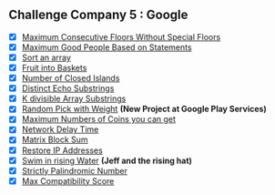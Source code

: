 ## Challenge Company 5 : Google

- [x] [Maximum Consecutive Floors Without Special Floors](https://leetcode.com/problems/maximum-consecutive-floors-without-special-floors/)
- [x] [Maximum Good People Based on Statements](https://leetcode.com/problems/maximum-good-people-based-on-statements/)
- [x] [Sort an array](https://leetcode.com/problems/sort-an-array/)
- [x] [Fruit into Baskets](https://leetcode.com/problems/fruit-into-baskets/)
- [x] [Number of Closed Islands](https://leetcode.com/problems/number-of-closed-islands/)
- [x] [Distinct Echo Substrings](https://leetcode.com/problems/distinct-echo-substrings/)
- [x] [K divisible Array Substrings](https://leetcode.com/problems/k-divisible-elements-subarrays/)
- [x] [Random Pick with Weight](https://leetcode.com/problems/random-pick-with-weight/) **(New Project at Google Play Services)**
- [x] [Maximum Numbers of Coins you can get](https://leetcode.com/problems/maximum-number-of-coins-you-can-get/)
- [x] [Network Delay Time](https://leetcode.com/problems/network-delay-time/)
- [x] [Matrix Block Sum](https://leetcode.com/problems/matrix-block-sum/)
- [x] [Restore IP Addresses](https://leetcode.com/problems/restore-ip-addresses/)
- [x] [Swim in rising Water](https://leetcode.com/problems/swim-in-rising-water/) **(Jeff and the rising hat)**
- [x] [Strictly Palindromic Number](https://leetcode.com/problems/strictly-palindromic-number/)
- [x] [Max Compatibility Score](https://leetcode.com/problems/maximum-compatibility-score-sum/)
